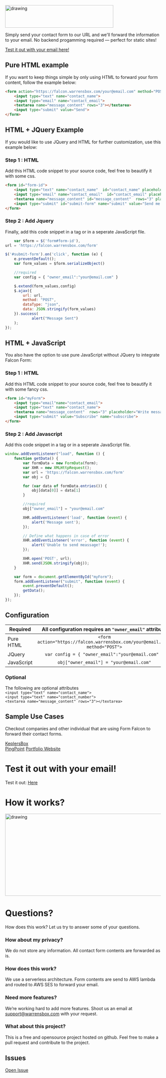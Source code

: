 
<img style="text-allign:center" src="https://s3.us-east-2.amazonaws.com/kepler-images/warrensbox/falcon_form/falcon-form_350.png" alt="drawing" width="350" height="73"/>

Simply send your contact form to our URL and we'll forward the information to your email.
No backend progamming required — perfect for static sites!

[Test it out with your email here!](http://falcon-form.warrensbox.com/#testit)

## Pure HTML example
If you want to keep things simple by only using HTML to forward your form content, follow the example below:
```html
<form action="https://falcon.warrensbox.com/your@email.com" method="POST">
    <input type="text" name="contact_name">
    <input type="email" name="contact_email">
    <textarea name="message_content" rows="3"></textarea>
    <input type="submit" value="Send">
</form>
```

## HTML + JQuery Example
If you would like to use JQuery and HTML for further customization, use this example below:
### Step 1 : HTML
Add this HTML code snippet to your source code, feel free to beautify it with some css.
```html
<form id="form-id">
    <input type="text" name="contact_name"  id="contact_name" placeholder="Enter name"> 
    <input type="email" name="contact_email"  id="contact_email" placeholder="Enter email" required>
    <textarea name="message_content" id="message_content"  rows="3" placeholder="Write message here"></textarea>
    <input type="submit" id="submit-form" name="submit" value="Send me more details" >
</form>  
```

### Step 2 : Add Jquery
Finally, add this code snippet in a <script></script> tag or in a seperate JavaScript file.
```javascript
    var $form = $('form#form-id'),
url = 'https://falcon.warrensbox.com/form'

$('#submit-form').on('click', function (e) {
    e.preventDefault();
    var form_values = $form.serializeObject()

    //required
    var config = { "owner_email":"your@email.com" } 

    $.extend(form_values,config)
    $.ajax({
        url: url,
        method: "POST",
        dataType: "json",
        data: JSON.stringify(form_values)
    }).success(
            alert("Message Sent")
    );
});
```

## HTML + JavaScript
You also have the option to use pure JavaScript without JQuery to integrate Falcon Form:
### Step 1 : HTML
Add this HTML code snippet to your source code, feel free to beautify it with some fancy css.
```html
<form id="myForm">
    <input type="email"name="contact_email">
    <input type="text" name="contact_name">
    <textarea name="message_content"  rows="3" placeholder="Write message here"></textarea>
    <input type="submit" value="Subscribe" name="subscribe">
</form>
```
### Step 2 : Add Javascript
Add this code snippet in a <script></script> tag or in a seperate JavaScript file.
```javascript
window.addEventListener("load", function () {
    function getData() {
        var formData = new FormData(form);
        var XHR = new XMLHttpRequest();
        var url = 'https://falcon.warrensbox.com/form'
        var obj = {}

        for (var data of formData.entries()) {
            obj[data[0]] = data[1]
        }

        //required
        obj["owner_email"] = "your@email.com"

        XHR.addEventListener('load', function (event) {
            alert('Message sent');
        });

        // Define what happens in case of error
        XHR.addEventListener('error', function (event) {
            alert('Unable to send meassage!');
        });

        XHR.open('POST', url);
        XHR.send(JSON.stringify(obj));
    }

    var form = document.getElementById("myForm");
    form.addEventListener("submit", function (event) {
        event.preventDefault();
        getData();
    });
});  
```                   

## Configuration
| Required   |  All configuration requires an `"owner_email"` attribute |   
|----------|:-------------:| 
| Pure HTML |  `<form action="https://falcon.warrensbox.com/your@email.com" method="POST">` |  
| JQuery |    `var config = { "owner_email":"your@email.com" }`   |  
| JavaScript | `obj["owner_email"] = "your@email.com"` |   


### Optional 
 
 The following are optional attributes   
 `<input type="text" name="contact_name">`   
`<input type="text" name="contact_number"> `      
 `<textarea name="message_content" rows="3"></textarea>`    

## Sample Use Cases

Checkout companies and other individual that are using Form Falcon to forward their contact forms.

[KeplersBox](http://keplersbox.com/)   
[PingPoint](https://d3egx0ry98r1q5.cloudfront.net/) 
[Portfolio Website](http://warren.veerasingam.com) 

# Test it out with your email!

Test it out: [Here](https://falcon.warrensbox.com/#testit)  

# How it works?

<img style="text-allign:center" src="https://s3.us-east-2.amazonaws.com/kepler-images/warrensbox/falcon_form/falcon-form-diagram.png" alt="drawing" width="800" height="265"/>

# Questions?
How does this work? Let us try to answer some of your questions.

### How about my privacy?
We do not store any information. All contact form contents are forwarded as is.

### How does this work?
We use a serverless architecture. Form contents are send to AWS lambda and routed to AWS SES to forward your email.

### Need more features?
We’re working hard to add more features. Shoot us an email at support@warrensbox.com with your request.

### What about this project?
This is a free and opensource project hosted on github. Feel free to make a pull request and contribute to the project.

## Issues
[Open Issue](https://github.com/warrensbox/falcon-form/issues)
